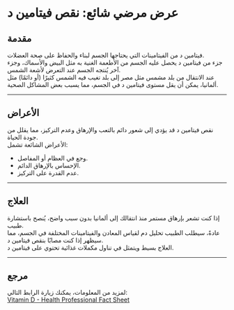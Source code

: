 # عرض مرضي شائع: نقص فيتامين د

## مقدمة

فيتامين د من الفيتامينات التي يحتاجها الجسم لبناء والحفاظ على صحة العضلات.  
جزء من فيتامين د يحصل عليه الجسم من الأطعمة الغنية به مثل البيض والأسماك، وجزء آخر يُنتجه الجسم عند التعرض لأشعة الشمس.  
عند الانتقال من بلد مشمس مثل مصر إلى بلد تغيب فيه الشمس كثيرًا (أو دائمًا) مثل ألمانيا، يمكن أن يقل مستوى فيتامين د في الجسم، مما يسبب بعض المشاكل الصحية.

---

## الأعراض

نقص فيتامين د قد يؤدي إلى شعور دائم بالتعب والإرهاق وعدم التركيز، مما يقلل من جودة الحياة.  
الأعراض الشائعة تشمل:

- وجع في العظام أو المفاصل.  
- الإحساس بالإرهاق الدائم.  
- عدم القدرة على التركيز.

---

## العلاج

إذا كنت تشعر بإرهاق مستمر منذ انتقالك إلى ألمانيا بدون سبب واضح، يُنصح باستشارة طبيب.  
عادةً، سيطلب الطبيب تحليل دم لقياس المعادن والفيتامينات المختلفة في الجسم، مما سيظهر إذا كنت مصابًا بنقص فيتامين د.  
العلاج بسيط ويتمثل في تناول مكملات غذائية تحتوي على فيتامين د.

---

## مرجع

لمزيد من المعلومات، يمكنك زيارة الرابط التالي:  
[Vitamin D - Health Professional Fact Sheet](https://ods.od.nih.gov/factsheets/VitaminD-HealthProfessional/)